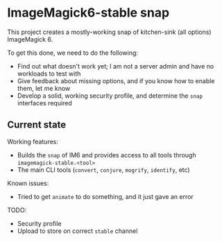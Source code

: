 # ImageMagick6-stable snap

This project creates a mostly-working snap of kitchen-sink (all options)
ImageMagick 6.

To get this done, we need to do the following:
 - Find out what doesn't work yet; I am not a server admin and have no
   workloads to test with
 - Give feedback about missing options, and if you know how to enable
   them, let me know
 - Develop a solid, working security profile, and determine the `snap`
   interfaces required

## Current state

Working features:
 - Builds the `snap` of IM6 and provides access to all tools through
   `imagemagick-stable.<tool>`
 - The main CLI tools (`convert`, `conjure`, `mogrify`, `identify`, etc)

Known issues:
  - Tried to get `animate` to do something, and it just gave an error

TODO:
 - Security profile
 - Upload to store on correct `stable` channel
 
